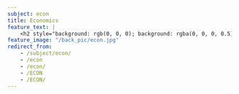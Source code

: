 ```yaml
---
subject: econ
title: Economics
feature_text: |
    <h2 style="background: rgb(0, 0, 0); background: rgba(0, 0, 0, 0.5); color: #f1f1f1; padding: 10px;">ECON</h2>
feature_image: "/back_pic/econ.jpg"
redirect_from:
    - /subject/econ/
    - /econ
    - /econ/
    - /ECON
    - /ECON/
---
```

